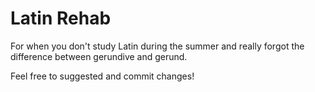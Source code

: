 # Latin Rehab

For when you don't study Latin during the summer and really forgot the difference between gerundive and gerund.

Feel free to suggested and commit changes!
